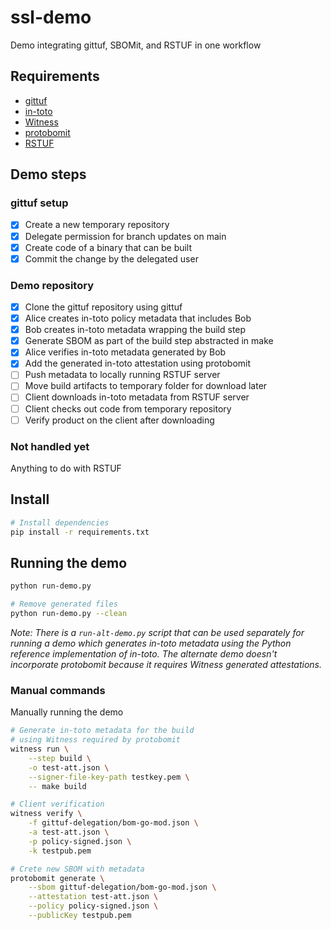 # ssl-demo

Demo integrating gittuf, SBOMit, and RSTUF in one workflow

## Requirements

- [gittuf](https://github.com/gittuf/gittuf)
- [in-toto](https://github.com/in-toto/in-toto)
- [Witness](https://github.com/in-toto/witness)
- [protobomit](https://github.com/SBOMit/protobomit)
- [RSTUF](https://github.com/repository-service-tuf/repository-service-tuf)

## Demo steps

### gittuf setup

- [x] Create a new temporary repository
- [x] Delegate permission for branch updates on main
- [x] Create code of a binary that can be built
- [x] Commit the change by the delegated user

### Demo repository

- [x] Clone the gittuf repository using gittuf
- [x] Alice creates in-toto policy metadata that includes Bob
- [x] Bob creates in-toto metadata wrapping the build step
- [x] Generate SBOM as part of the build step abstracted in make
- [x] Alice verifies in-toto metadata generated by Bob
- [x] Add the generated in-toto attestation using protobomit
- [ ] Push metadata to locally running RSTUF server
- [ ] Move build artifacts to temporary folder for download later
- [ ] Client downloads in-toto metadata from RSTUF server
- [ ] Client checks out code from temporary repository
- [ ] Verify product on the client after downloading

### Not handled yet

Anything to do with RSTUF

## Install

``` sh
# Install dependencies
pip install -r requirements.txt
```

## Running the demo

``` sh
python run-demo.py

# Remove generated files
python run-demo.py --clean
```

*Note: There is a `run-alt-demo.py` script that can be used separately for
running a demo which generates in-toto metadata using the Python reference
implementation of in-toto. The alternate demo doesn't incorporate protobomit
because it requires Witness generated attestations.*

### Manual commands

Manually running the demo

``` sh
# Generate in-toto metadata for the build
# using Witness required by protobomit
witness run \
    --step build \
    -o test-att.json \
    --signer-file-key-path testkey.pem \
    -- make build

# Client verification
witness verify \
    -f gittuf-delegation/bom-go-mod.json \
    -a test-att.json \
    -p policy-signed.json \
    -k testpub.pem

# Crete new SBOM with metadata
protobomit generate \
    --sbom gittuf-delegation/bom-go-mod.json \
    --attestation test-att.json \
    --policy policy-signed.json \
    --publicKey testpub.pem
```
